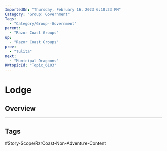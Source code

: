 ```yaml
---
ImportedOn: "Thursday, February 16, 2023 6:10:23 PM"
Category: "Group: Government"
Tags:
  - "Category/Group--Government"
parent:
  - "Razor Coast Groups"
up:
  - "Razor Coast Groups"
prev:
  - "Tulita"
next:
  - "Municipal Dragoons"
RWtopicId: "Topic_6103"
---
```

# Lodge
## Overview

---
## Tags
#Story-Scope/RzrCoast-Non-Adventure-Content

